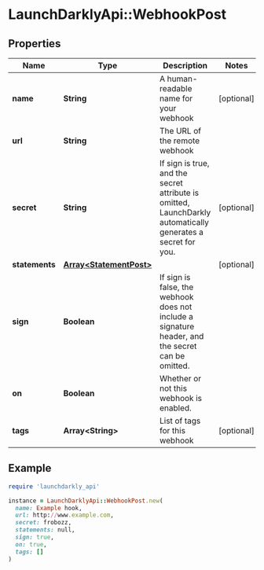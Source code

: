 # LaunchDarklyApi::WebhookPost

## Properties

| Name | Type | Description | Notes |
| ---- | ---- | ----------- | ----- |
| **name** | **String** | A human-readable name for your webhook | [optional] |
| **url** | **String** | The URL of the remote webhook |  |
| **secret** | **String** | If sign is true, and the secret attribute is omitted, LaunchDarkly automatically generates a secret for you. | [optional] |
| **statements** | [**Array&lt;StatementPost&gt;**](StatementPost.md) |  | [optional] |
| **sign** | **Boolean** | If sign is false, the webhook does not include a signature header, and the secret can be omitted. |  |
| **on** | **Boolean** | Whether or not this webhook is enabled. |  |
| **tags** | **Array&lt;String&gt;** | List of tags for this webhook | [optional] |

## Example

```ruby
require 'launchdarkly_api'

instance = LaunchDarklyApi::WebhookPost.new(
  name: Example hook,
  url: http://www.example.com,
  secret: frobozz,
  statements: null,
  sign: true,
  on: true,
  tags: []
)
```

